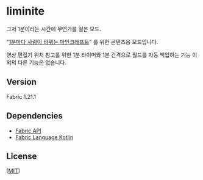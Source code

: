 # liminite

그저 1분이라는 시간에 무언가를 걸은 모드.

"[1분마다 사람이 바뀌는 마인크래프트](https://www.youtube.com/watch?v=zm5MryuYN_M)" 를 위한 콘텐츠용 모드입니다.

영상 편집기 위치 참고를 위한 1분 타이머와 1분 간격으로 월드를 자동 백업하는 기능 이외의 다른 기능은 없습니다.

## Version

Fabric 1.21.1

## Dependencies

- [Fabric API](https://modrinth.com/mod/fabric-api)
- [Fabric Language Kotlin](https://modrinth.com/mod/fabric-language-kotlin)

## License

[[MIT](LICENSE)]
